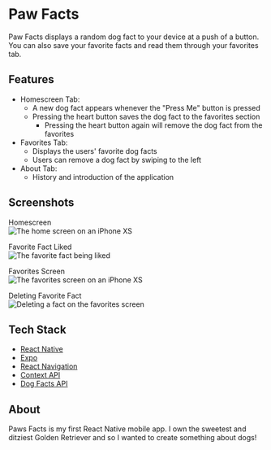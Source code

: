 # Paw Facts
Paw Facts displays a random dog fact to your device at a push of a button. You can also save your favorite facts and read them through your favorites tab. 

## Features
- Homescreen Tab:
  - A new dog fact appears whenever the "Press Me" button is pressed
  - Pressing the heart button saves the dog fact to the favorites section
     - Pressing the heart button again will remove the dog fact from the favorites
- Favorites Tab:
  -   Displays the users' favorite dog facts
  -   Users can remove a dog fact by swiping to the left
- About Tab:
  - History and introduction of the application
  
## Screenshots
Homescreen
<br>
![The home screen on an iPhone XS](./assets/fact.jpg)
<br>

Favorite Fact Liked
<br>
![The favorite fact being liked](./assets/liked-fact.jpg)


Favorites Screen
<br>
![The favorites screen on an iPhone XS](./assets/favorites.jpg)

Deleting Favorite Fact
<br>
![Deleting a fact on the favorites screen](./assets/delete-favorite.jpg)

## Tech Stack
- [React Native](https://reactnative.dev/)
- [Expo](https://expo.io/)
- [React Navigation](https://reactnavigation.org/)
- [Context API](https://react.dev/reference/react/createContext)
- [Dog Facts API](https://dogapi.dog/docs/api-v2)
  
## About 
Paws Facts is my first React Native mobile app. I own the sweetest and ditziest Golden Retriever and so I wanted to create something about dogs!
